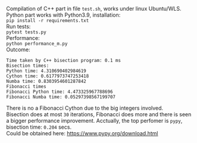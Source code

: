 Compilation of C++ part in file ```test.sh```, works under linux Ubuntu/WLS.    
Python part works with Python3.9, installation:    
```pip install -r requirements.txt```    
Run tests:    
```pytest tests.py```    
Performance:     
```python performance_m.py```     
Outcome:      
```
Time taken by C++ bisection program: 0.1 ms
Bisection times:
Python time: 4.310690402984619
Cython time: 0.6177973747253418
Numba time: 0.8303954601287842
Fibonacci times
Fibonacci Python time: 4.473325967788696
Fibonacci Numba time: 0.05297398567199707
```
There is no a Fibonacci Cython due to the big integers involved.        
Bisection does at most ```30``` iterations, Fibonacci does more and there is seen a bigger performance improvement.
Acctually, the top perfomer is ```pypy```, bisection time: ```0.204``` secs.    
Could be obtained here: https://www.pypy.org/download.html